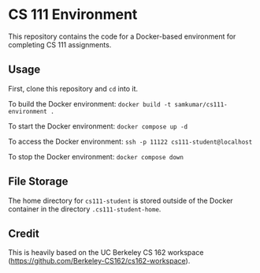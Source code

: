 CS 111 Environment
==================
This repository contains the code for a Docker-based environment for completing CS 111 assignments.

Usage
-----
First, clone this repository and `cd` into it.

To build the Docker environment: `docker build -t samkumar/cs111-environment .`

To start the Docker environment: `docker compose up -d`

To access the Docker environment: `ssh -p 11122 cs111-student@localhost`

To stop the Docker environment: `docker compose down`

File Storage
------------
The home directory for `cs111-student` is stored outside of the Docker container in the directory `.cs111-student-home`.

Credit
------
This is heavily based on the UC Berkeley CS 162 workspace (https://github.com/Berkeley-CS162/cs162-workspace).
